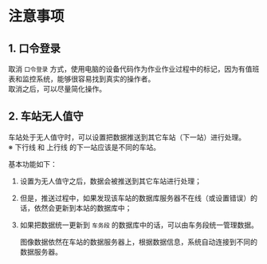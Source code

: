 # 注意事项

## 1. 口令登录

取消 `口令登录` 方式，使用电脑的设备代码作为作业作业过程中的标记，因为有值班表和监控系统，能够很容易找到真实的操作者。  
取消之后，可以尽量简化操作。

## 2. 车站无人值守

车站处于无人值守时，可以设置把数据推送到其它车站（下一站）进行处理。  
※ 下行线 和 上行线 的下一站应该是不同的车站。

基本功能如下：

1. 设置为无人值守之后，数据会被推送到其它车站进行处理；

2. 但是，推送过程中，如果发现该车站的数据库服务器不在线（或设置错误）的话，依然会更新到本站的数据库中；

3. 如果把数据统一更新到 `车务段` 的数据库中的话，可以由车务段统一管理数据。

   图像数据依然在车站的数据服务器上，根据数据信息，系统自动连接到不同的数据服务器。